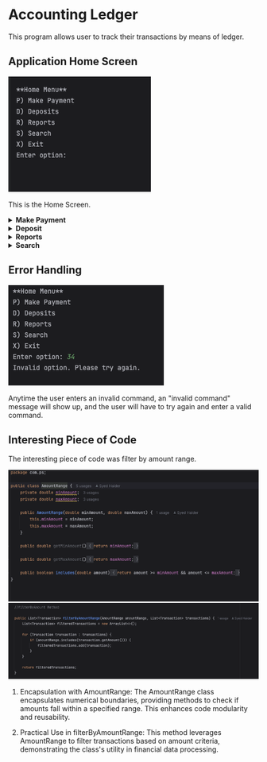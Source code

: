 # Accounting Ledger

This program allows user to track their transactions by means of ledger.


## Application Home Screen
<img alt="HomeScreen" src="ReadMeImages/HomeScreen.png">

This is the Home Screen.

<details>

**<summary> Make Payment </summary>**

<img  alt="Make Payment" src="ReadMeImages/MakePayment.png">


When the user decides to make a payment they are prompted to enter the details of the payment they are making and the payment is recorded.
</details>

<details> 

**<summary> Deposit </summary>**

<img alt="Deposit" src="ReadMeImages/Deposit.png">

When the user decides to make a deposit they are prompted to enter the details of the deposit they are making and the deposit is recorded.

</details>

<details>

**<summary> Reports </summary>**

<img alt="Reports" src="ReadMeImages/Reports.png">

The user can perform various types of reporting including Month to date.

</details>

<details>

**<summary> Search </summary>**

<img alt="Search" src="ReadMeImages/Search.png">

The user can search for transaction using various filters including amount range. User could also add multiple filters.

</details>


## Error Handling


<img alt="Error Handling" src="ReadMeImages/ErrorHandling.png">

Anytime the user enters an invalid command, an "invalid command" message will show up, and the user will have to try again and enter a valid command.


## Interesting Piece of Code

The interesting piece of code was filter by amount range.

<img alt="AmountRange" src="ReadMeImages/AmountRange.png">
<img alt="FilterAmountRange" src="ReadMeImages/FilterAmountRange.png">

 

1. Encapsulation with AmountRange:
The AmountRange class encapsulates numerical boundaries, providing methods to check if amounts fall within a specified range. This enhances code modularity and reusability.

2. Practical Use in filterByAmountRange:
   This method leverages AmountRange to filter transactions based on amount criteria, demonstrating the class's utility in financial data processing.


